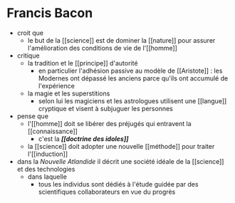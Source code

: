 # Francis Bacon

- croit que
  - le but de la [[science]] est de dominer la [[nature]] pour assurer l'amélioration des conditions de vie de l'[[homme]]
- critique
  - la tradition et le [[principe]] d'autorité
    - en particulier l'adhésion passive au modèle de [[Aristote]] : les Modernes ont dépassé les anciens parce qu'ils ont accumulé de l'expérience
  - la magie et les superstitions
    - selon lui les magiciens et les astrologues utilisent une [[langue]] cryptique et visent à subjuguer les personnes
- pense que
  - l'[[homme]] doit se libérer des préjugés qui entravent la [[connaissance]]
    - c'est la ***[[doctrine des idoles]]***
  - la [[science]] doit adopter une nouvelle [[méthode]] pour traiter l'[[induction]]
- dans la *Nouvelle Atlandide* il décrit une société idéale de la [[science]] et des technologies
  - dans laquelle
    - tous les individus sont dédiés à l'étude guidée par des scientifiques collaborateurs en vue du progrès
